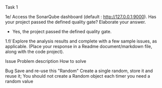 Task 1

1e/ Access the SonarQube dashboard (default : http://127.0.0.1:9000). Has your project passed the defined quality gate? Elaborate your answer.
- Yes, the project passed the defined quality gate.


1.f/ Explore the analysis results and complete with a few sample issues, as applicable. (Place your response in a Readme document/markdown file, along with the code project).

Issue       Problem description                         How to solve

Bug         Save and re-use this "Random"               Create a single random, store it and reuse it; You should not create a Random object each timer you need a random value

